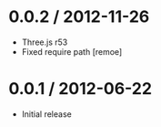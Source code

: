 
0.0.2 / 2012-11-26 
==================

  * Three.js r53
  * Fixed require path [remoe]

0.0.1 / 2012-06-22 
==================

  * Initial release
